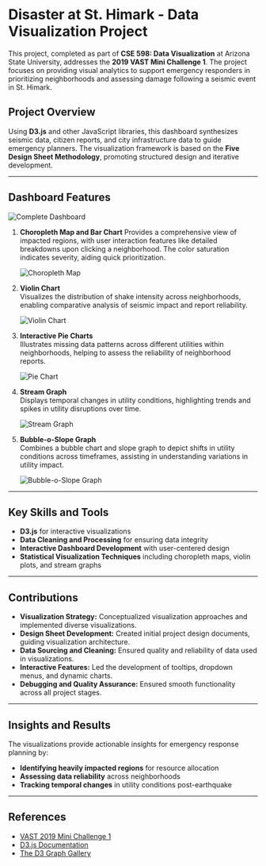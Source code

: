 # Disaster at St. Himark - Data Visualization Project

This project, completed as part of **CSE 598: Data Visualization** at Arizona State University, addresses the **2019 VAST Mini Challenge 1**. The project focuses on providing visual analytics to support emergency responders in prioritizing neighborhoods and assessing damage following a seismic event in St. Himark.

## Project Overview

Using **D3.js** and other JavaScript libraries, this dashboard synthesizes seismic data, citizen reports, and city infrastructure data to guide emergency planners. The visualization framework is based on the **Five Design Sheet Methodology**, promoting structured design and iterative development.

---

## Dashboard Features

![Complete Dashboard](<img width="957" alt="image" src="https://github.com/user-attachments/assets/a86098af-972a-4b1f-8407-9304502170c0">) 

1. **Choropleth Map and Bar Chart**
   Provides a comprehensive view of impacted regions, with user interaction features like detailed breakdowns upon clicking a neighborhood. The color saturation indicates severity, aiding quick prioritization.
   
   ![Choropleth Map](<img width="1710" alt="Task1" src="https://github.com/user-attachments/assets/52f727b5-ea51-455b-b283-eb89913dacf6">) 
   
2. **Violin Chart**  
   Visualizes the distribution of shake intensity across neighborhoods, enabling comparative analysis of seismic impact and report reliability.

   ![Violin Chart](<img width="791" alt="Task2 1" src="https://github.com/user-attachments/assets/8c1eb03c-bbf0-484e-936b-147976a376b5">) 

3. **Interactive Pie Charts**  
   Illustrates missing data patterns across different utilities within neighborhoods, helping to assess the reliability of neighborhood reports.

   ![Pie Chart](![image](https://github.com/user-attachments/assets/ac6630a5-8e7d-461c-8ec2-1869acf9a76c)) 

4. **Stream Graph**  
   Displays temporal changes in utility conditions, highlighting trends and spikes in utility disruptions over time.

   ![Stream Graph](![image](https://github.com/user-attachments/assets/c598c361-2dd7-4b4c-81a8-9b5bf0b35a7a))

5. **Bubble-o-Slope Graph**  
   Combines a bubble chart and slope graph to depict shifts in utility conditions across timeframes, assisting in understanding variations in utility impact.

   ![Bubble-o-Slope Graph](![image](https://github.com/user-attachments/assets/4d5d3b98-ecd3-470a-82e2-200b7874b716))

---

## Key Skills and Tools

- **D3.js** for interactive visualizations
- **Data Cleaning and Processing** for ensuring data integrity
- **Interactive Dashboard Development** with user-centered design
- **Statistical Visualization Techniques** including choropleth maps, violin plots, and stream graphs

---

## Contributions

- **Visualization Strategy:** Conceptualized visualization approaches and implemented diverse visualizations.
- **Design Sheet Development:** Created initial project design documents, guiding visualization architecture.
- **Data Sourcing and Cleaning:** Ensured quality and reliability of data used in visualizations.
- **Interactive Features:** Led the development of tooltips, dropdown menus, and dynamic charts.
- **Debugging and Quality Assurance:** Ensured smooth functionality across all project stages.

---

## Insights and Results

The visualizations provide actionable insights for emergency response planning by:
- **Identifying heavily impacted regions** for resource allocation
- **Assessing data reliability** across neighborhoods
- **Tracking temporal changes** in utility conditions post-earthquake

---

## References

- [VAST 2019 Mini Challenge 1](https://vast-challenge.github.io/2019/MC1.html)
- [D3.js Documentation](https://d3js.org/)
- [The D3 Graph Gallery](https://d3-graph-gallery.com/choropleth.html)
